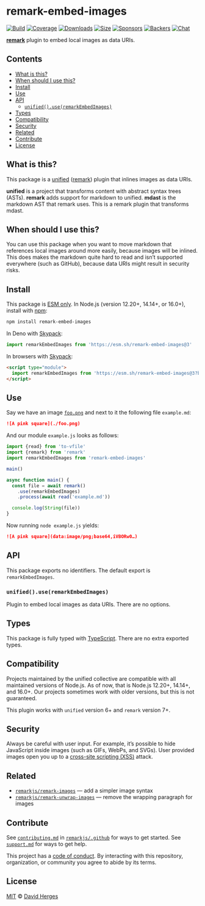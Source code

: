 # remark-embed-images

[![Build][build-badge]][build]
[![Coverage][coverage-badge]][coverage]
[![Downloads][downloads-badge]][downloads]
[![Size][size-badge]][size]
[![Sponsors][sponsors-badge]][collective]
[![Backers][backers-badge]][collective]
[![Chat][chat-badge]][chat]

**[remark][]** plugin to embed local images as data URIs.

## Contents

*   [What is this?](#what-is-this)
*   [When should I use this?](#when-should-i-use-this)
*   [Install](#install)
*   [Use](#use)
*   [API](#api)
    *   [`unified().use(remarkEmbedImages)`](#unifieduseremarkembedimages)
*   [Types](#types)
*   [Compatibility](#compatibility)
*   [Security](#security)
*   [Related](#related)
*   [Contribute](#contribute)
*   [License](#license)

## What is this?

This package is a [unified][] ([remark][]) plugin that inlines images as data
URIs.

**unified** is a project that transforms content with abstract syntax trees
(ASTs).
**remark** adds support for markdown to unified.
**mdast** is the markdown AST that remark uses.
This is a remark plugin that transforms mdast.

## When should I use this?

You can use this package when you want to move markdown that references local
images around more easily, because images will be inlined.
This does makes the markdown quite hard to read and isn’t supported everywhere
(such as GitHub), because data URIs might result in security risks.

## Install

This package is [ESM only](https://gist.github.com/sindresorhus/a39789f98801d908bbc7ff3ecc99d99c).
In Node.js (version 12.20+, 14.14+, or 16.0+), install with [npm][]:

```sh
npm install remark-embed-images
```

In Deno with [Skypack][]:

```js
import remarkEmbedImages from 'https://esm.sh/remark-embed-images@3'
```

In browsers with [Skypack][]:

```html
<script type="module">
  import remarkEmbedImages from 'https://esm.sh/remark-embed-images@3?bundle'
</script>
```

## Use

Say we have an image [`foo.png`][foo.png] and next to it the following file
`example.md`:

```markdown
![A pink square](./foo.png)
```

And our module `example.js` looks as follows:

```js
import {read} from 'to-vfile'
import {remark} from 'remark'
import remarkEmbedImages from 'remark-embed-images'

main()

async function main() {
  const file = await remark()
    .use(remarkEmbedImages)
    .process(await read('example.md'))

  console.log(String(file))
}
```

Now running `node example.js` yields:

```markdown
![A pink square](data:image/png;base64,iVBORw0…)
```

## API

This package exports no identifiers.
The default export is `remarkEmbedImages`.

### `unified().use(remarkEmbedImages)`

Plugin to embed local images as data URIs.
There are no options.

## Types

This package is fully typed with [TypeScript][].
There are no extra exported types.

## Compatibility

Projects maintained by the unified collective are compatible with all maintained
versions of Node.js.
As of now, that is Node.js 12.20+, 14.14+, and 16.0+.
Our projects sometimes work with older versions, but this is not guaranteed.

This plugin works with `unified` version 6+ and `remark` version 7+.

## Security

Always be careful with user input.
For example, it’s possible to hide JavaScript inside images (such as GIFs,
WebPs, and SVGs).
User provided images open you up to a [cross-site scripting (XSS)][xss] attack.

## Related

*   [`remarkjs/remark-images`](https://github.com/remarkjs/remark-images)
    — add a simpler image syntax
*   [`remarkjs/remark-unwrap-images`](https://github.com/remarkjs/remark-unwrap-images)
    — remove the wrapping paragraph for images

## Contribute

See [`contributing.md`][contributing] in [`remarkjs/.github`][health] for ways
to get started.
See [`support.md`][support] for ways to get help.

This project has a [code of conduct][coc].
By interacting with this repository, organization, or community you agree to
abide by its terms.

## License

[MIT][license] © [David Herges][author]

<!-- Definitions -->

[build-badge]: https://github.com/remarkjs/remark-embed-images/workflows/main/badge.svg

[build]: https://github.com/remarkjs/remark-embed-images/actions

[coverage-badge]: https://img.shields.io/codecov/c/github/remarkjs/remark-embed-images.svg

[coverage]: https://codecov.io/github/remarkjs/remark-embed-images

[downloads-badge]: https://img.shields.io/npm/dm/remark-embed-images.svg

[downloads]: https://www.npmjs.com/package/remark-embed-images

[size-badge]: https://img.shields.io/bundlephobia/minzip/remark-embed-images.svg

[size]: https://bundlephobia.com/result?p=remark-embed-images

[sponsors-badge]: https://opencollective.com/unified/sponsors/badge.svg

[backers-badge]: https://opencollective.com/unified/backers/badge.svg

[collective]: https://opencollective.com/unified

[chat-badge]: https://img.shields.io/badge/chat-discussions-success.svg

[chat]: https://github.com/remarkjs/remark/discussions

[npm]: https://docs.npmjs.com/cli/install

[skypack]: https://www.skypack.dev

[health]: https://github.com/remarkjs/.github

[contributing]: https://github.com/remarkjs/.github/blob/HEAD/contributing.md

[support]: https://github.com/remarkjs/.github/blob/HEAD/support.md

[coc]: https://github.com/remarkjs/.github/blob/HEAD/code-of-conduct.md

[license]: license

[author]: https://spektrakel.de

[remark]: https://github.com/remarkjs/remark

[foo.png]: test/fixtures/foo.png

[unified]: https://github.com/unifiedjs/unified

[xss]: https://en.wikipedia.org/wiki/Cross-site_scripting

[typescript]: https://www.typescriptlang.org
